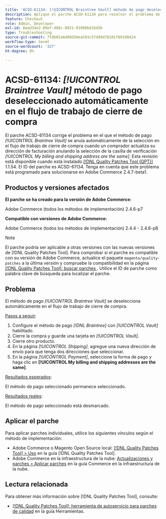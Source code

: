 ```yaml
---
title: 'ACSD-61134: [!UICONTROL Braintree Vault] método de pago deseleccionado automáticamente en el flujo de trabajo de cierre de compra'
description: Aplique el parche ACSD-61134 para resolver el problema de Adobe Commerce en el que el método de pago *[!UICONTROL Braintree Vault]* se anula automáticamente en el flujo de trabajo de cierre de compra cuando un comprador actualiza su dirección de facturación anulando la selección de la casilla de verificación *[!UICONTROL My billing and shipping address are the same]*.
feature: Checkout
role: Admin, Developer
exl-id: 8aad34e2-89ef-460c-8921-91098bd1645b
type: Troubleshooting
source-git-commit: 7fdb02a6d89d50ea593c5fd99d78101f89198424
workflow-type: tm+mt
source-wordcount: '327'
ht-degree: 0%

---
```


# ACSD-61134: *[!UICONTROL Braintree Vault]* método de pago deseleccionado automáticamente en el flujo de trabajo de cierre de compra

El parche ACSD-61134 corrige el problema en el que el método de pago *[!UICONTROL Braintree Vault]* se anula automáticamente de la selección en el flujo de trabajo de cierre de compra cuando un comprador actualiza su dirección de facturación anulando la selección de la casilla de verificación *[!UICONTROL My billing and shipping address are the same]*. Esta revisión está disponible cuando está instalado [[!DNL Quality Patches Tool (QPT)]](https://experienceleague.adobe.com/en/docs/commerce-operations/tools/quality-patches-tool/quality-patches-tool-to-self-serve-quality-patches) 1.1.54. El ID del parche es ACSD-61134. Tenga en cuenta que este problema está programado para solucionarse en Adobe Commerce 2.4.7-beta1.

## Productos y versiones afectados

**El parche se ha creado para la versión de Adobe Commerce:**

Adobe Commerce (todos los métodos de implementación) 2.4.6-p7

**Compatible con versiones de Adobe Commerce:**

Adobe Commerce (todos los métodos de implementación) 2.4.4 - 2.4.6-p8

>[!NOTE]
>
>El parche podría ser aplicable a otras versiones con las nuevas versiones de [!DNL Quality Patches Tool]. Para comprobar si el parche es compatible con su versión de Adobe Commerce, actualice el paquete `magento/quality-patches` a la última versión y compruebe la compatibilidad en la página [[!DNL Quality Patches Tool]: buscar parches ](https://experienceleague.adobe.com/tools/commerce-quality-patches/index.html). Utilice el ID de parche como palabra clave de búsqueda para localizar el parche.

## Problema

El método de pago *[!UICONTROL Braintree Vault]* se deselecciona automáticamente en el flujo de trabajo de cierre de compra.

<u>Pasos a seguir</u>:

1. Configure el método de pago *[!DNL Braintree]* con *[!UICONTROL Vault]* habilitado.
1. Cierre la compra y guarde una tarjeta en *[!UICONTROL Vault]*.
1. Cierre otro producto.
1. En la página *[!UICONTROL Shipping]*, agregue una nueva dirección de envío para que tenga dos direcciones que seleccionar.
1. En la página *[!UICONTROL Payment]*, seleccione la forma de pago y haga clic en **[!UICONTROL My billing and shipping addresses are the same]**.

<u>Resultados esperados</u>:

El método de pago seleccionado permanece seleccionado.

<u>Resultados reales</u>:

El método de pago seleccionado está desmarcado.

## Aplicar el parche

Para aplicar parches individuales, utilice los siguientes vínculos según el método de implementación:

* Adobe Commerce o Magento Open Source local: [[!DNL Quality Patches Tool] > Uso](/help/tools/quality-patches-tool/usage.md) en la guía [!DNL Quality Patches Tool].
* Adobe Commerce en la infraestructura de la nube: [Actualizaciones y parches > Aplicar parches](https://experienceleague.adobe.com/docs/commerce-cloud-service/user-guide/develop/upgrade/apply-patches.html) en la guía Commerce en la infraestructura de la nube.

## Lectura relacionada

Para obtener más información sobre [!DNL Quality Patches Tool], consulte:

* [[!DNL Quality Patches Tool]: herramienta de autoservicio para parches de calidad](/help/tools/quality-patches-tool/quality-patches-tool-to-self-serve-quality-patches.md) en la guía Herramientas.
